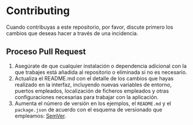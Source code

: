 # Contributing

Cuando contribuyas a este repositorio, por favor, discute primero los cambios que deseas hacer a través de una incidencia.

## Proceso Pull Request

1. Asegúrate de que cualquier instalación o dependencia adicional con la que trabajes está añadida al repositorio o eliminada si no es necesario.
2. Actualiza el README.md con el detalle de los cambios que hayas realizado en la interfaz, incluyendo nuevas variables de entorno, puertos empleados, localización de ficheros empleados y otras configuraciones necesarias para trabajar con la aplicación.
3. Aumenta el número de versión en los ejemplos, el `README.md` y el `package.json` de acuerdo con el esquema de versionado que empleamos: [SemVer](http://semver.org/).

